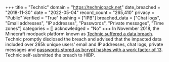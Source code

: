+++
title = "Technic"
domain = "https://technicpack.net"
date_breached = "2018-11-30"
date = "2022-05-04"
record_count = "265,410"
privacy = "Public"
Verified = "True"
hashing = ["IPB"]
breached_data = ["Chat logs", "Email addresses", "IP addresses", "Passwords", "Private messages", "Time zones"]
categories = []
acknowledged = "No"
+++
In November 2018, the Minecraft modpack platform known as <a href="https://www.technicpack.net/article/forums-database-breach.149" target="_blank" rel="noopener">Technic suffered a data breach</a>. Technic promptly disclosed the breach and advised that the impacted data included over 265k unique users' email and IP addresses, chat logs, private messages and <a href="https://twitter.com/PedroACunha/status/1069740224497020929" target="_blank" rel="noopener">passwords stored as bcrypt hashes with a work factor of 13</a>. Technic self-submitted the breach to HIBP.
